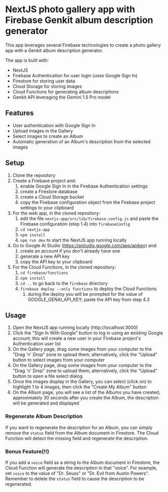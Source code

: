 # NextJS photo gallery app with Firebase Genkit album description generator

This app leverages several Firebase technologies to create a photo gallery app with a Genkit album description generator.

The app is built with:
- NextJS
- Firebase Authentication for user login (uses Google Sign In)
- Firestore for storing user data
- Cloud Storage for storing images
- Cloud Functions for generating album descriptions
- Genkit API leveraging the Gemini 1.5 Pro model

## Features
- User authentication with Google Sign In
- Upload images in the Gallery
- Select images to create an Album
- Automatic generation of an Album's description from the selected images

## Setup
1. Clone the repository
2. Create a Firebase project and:
   1. enable Google Sign In in the Firebase Authentication settings
   2. create a Firestore database
   3. create a Cloud Storage bucket
   4. copy the Firebase configuration object from the Firebase project settings to your clipboard
3. For the web app, in the cloned repository:
   1. edit the file `nextjs-app/src/lib/firebase.config.js` and paste the Firebase configuration (step 1.4) into `firebaseConfig`
   2. `cd nextjs-app`
   3. `npm install`
   4. `npm run dev` to start the NextJS app running locally
4. Go to Google AI Studio (https://aistudio.google.com/app/apikey) and:
   1. create an account if you don't already have one
   2. generate a new API key
   3. copy the API key to your clipboard
5. For the Cloud Functions, in the cloned repository:
   1. `cd firebase/functions`
   2. `npm install`
   3. `cd ..`  to go back to the `firebase` directory
   4. `firebase deploy --only functions` to deploy the Cloud Functions
      1. during the deploy you will be prompted for the value of GOOGLE_GENAI_API_KEY; paste the API key from step 4.3

## Usage
1. Open the NextJS app running locally (http://localhost:3000)
2. Click the "Sign In With Google" button to log in using an existing Google account; this will create a new user in your Firebase project's Authentication user list
3. On the Gallery page, drag some images from your computer to the "Drag 'n' Drop" zone to upload them; alternatively, click the "Upload" button to select images from your computer
4. On the Gallery page, drag some images from your computer to the "Drag 'n' Drop" zone to upload them; alternatively, click the "Upload" button to open a file select dialog
5. Once the images display in the Gallery, you can select (click on) to highlight 1 to 4 images, then click the "Create My Album" button
6. On the Album page, you will see a list of the Albums you have created; approximately 30 seconds after you create the Album, the description will be generated and displayed

### Regenerate Album Description
If you want to regenerate the description for an Album, you can simply remove the `status` field from the Album document in Firestore. The Cloud Function will detect the missing field and regenerate the description.

### Bonus Feature(!!)
If you add a `voice` field as a string to the Album document in Firestore, the Cloud Function will generate the description in that "voice".  For example, set `voice` to the value of "Dr. Seuss" or "Dr. Evil from Austin Powers".  Remember to delete the `status` field to cause the description to be regenerated.
